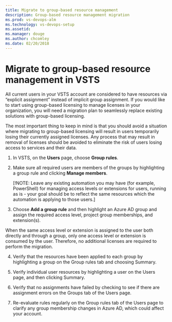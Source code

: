 ```yaml
---
title: Migrate to group-based resource management
description: Group-based resource management migration
ms.prod: vs-devops-alm
ms.technology: vs-devops-setup
ms.assetid:
ms.manager: douge
ms.author: chcomley
ms.date: 02/20/2018
---
```


# Migrate to group-based resource management in VSTS

All current users in your VSTS account are considered to have resources via “explicit assignment” instead of implicit group assignment. If you would like to start using group-based licensing to manage licenses in your organization, you will need a migration plan to seamlessly replace existing solutions with group-based licensing.

The most important thing to keep in mind is that you should avoid a situation where migrating to group-based licensing will result in users temporarily losing their currently assigned licenses. Any process that may result in removal of licenses should be avoided to eliminate the risk of users losing access to services and their data.

1. In VSTS, on the **Users** page, choose **Group rules**.

2. Make sure all required users are members of the groups by highlighting a group rule and clicking **Manage members**.

    [!NOTE: Leave any existing automation you may have (for example, PowerShell) for managing access levels or extensions for users, running as is - your goal should be to reflect the same resources which the automation is applying to those users.]

3. Choose **Add a group rule** and then highlight an Azure AD group and assign the required access level, project group memberships, and extension(s).

When the same access level or extension is assigned to the user both directly and through a group, only one access level or extension is consumed by the user. Therefore, no additional licenses are required to perform the migration.

4. Verify that the resources have been applied to each group by highlighting a group on the Group rules tab and choosing Summary.

5. Verify individual user resources by highlighting a user on the Users page, and then clicking Summary.

6. Verify that no assignments have failed by checking to see if there are assignment errors on the Groups tab of the Users page.  

7. Re-evaluate rules regularly on the Group rules tab of the Users page to clarify any group membership changes in Azure AD, which could affect your account.
